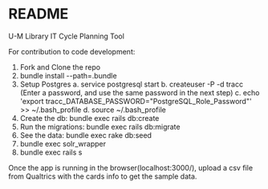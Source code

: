 # README

U-M Library IT Cycle Planning Tool

For contribution to code development:

1. Fork and Clone the repo
2. bundle install --path=.bundle
3. Setup Postgres
  a. service postgresql start
  b. createuser -P -d tracc (Enter a password, and use the same password in the next step)
  c. echo 'export tracc_DATABASE_PASSWORD="PostgreSQL_Role_Password"' >> ~/.bash_profile
  d. source ~/.bash_profile
4. Create the db: bundle exec rails db:create
3. Run the migrations: bundle exec rails db:migrate
4. See the data: bundle exec rake db:seed
4. bundle exec solr_wrapper
5. bundle exec rails s 


Once the app is running in the browser(localhost:3000/), upload a csv file from Qualtrics with the cards info to get the sample data.

